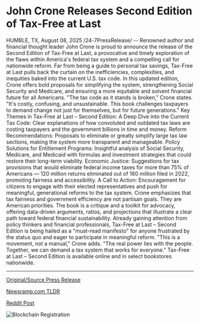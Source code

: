 # John Crone Releases Second Edition of Tax-Free at Last

HUMBLE, TX, August 08, 2025 /24-7PressRelease/ -- Renowned author and financial thought leader John Crone is proud to announce the release of the Second Edition of Tax-Free at Last, a provocative and timely exploration of the flaws within America's federal tax system and a compelling call for nationwide reform.  Far from being a guide to personal tax savings, Tax-Free at Last pulls back the curtain on the inefficiencies, complexities, and inequities baked into the current U.S. tax code. In this updated edition, Crone offers bold proposals for simplifying the system, strengthening Social Security and Medicare, and ensuring a more equitable and solvent financial future for all Americans.  "The tax code as it stands is broken," Crone states. "It's costly, confusing, and unsustainable. This book challenges taxpayers to demand change not just for themselves, but for future generations."  Key Themes in Tax-Free at Last – Second Edition:  A Deep Dive into the Current Tax Code: Clear explanations of how convoluted and outdated tax laws are costing taxpayers and the government billions in time and money.  Reform Recommendations: Proposals to eliminate or greatly simplify large tax law sections, making the system more transparent and manageable.  Policy Solutions for Entitlement Programs: Insightful analysis of Social Security, Medicare, and Medicaid with formulas and investment strategies that could restore their long-term viability.  Economic Justice: Suggestions for tax provisions that would eliminate federal income taxes for more than 75% of Americans — 120 million returns eliminated out of 160 million filed in 2022, promoting fairness and accessibility.  A Call to Action: Encouragement for citizens to engage with their elected representatives and push for meaningful, generational reforms to the tax system. Crone emphasizes that tax fairness and government efficiency are not partisan goals. They are American priorities. The book is a critique and a toolkit for advocacy, offering data-driven arguments, ratios, and projections that illustrate a clear path toward federal financial sustainability.  Already gaining attention from policy thinkers and financial professionals, Tax-Free at Last – Second Edition is being hailed as a "must-read manifesto" for anyone frustrated by the status quo and eager to participate in meaningful reform.  "This is a movement, not a manual," Crone adds. "The real power lies with the people. Together, we can demand a tax system that works for everyone."  Tax-Free at Last – Second Edition is available online and in select bookstores nationwide. 

---

[Original/Source Press Release](https://www.24-7pressrelease.com/press-release/525680/john-crone-releases-second-edition-of-tax-free-at-last)
                    

[Newsramp.com TLDR](https://newsramp.com/curated-news/john-crone-s-tax-free-at-last-calls-for-u-s-tax-reform/ed8fccb4d988c9118148e326df54f365) 

 



[Reddit Post](https://www.reddit.com/r/BookNews/comments/1mkooej/john_crones_taxfree_at_last_calls_for_us_tax/) 



![Blockchain Registration](https://cdn.newsramp.app/24-7PressRelease/qrcode/258/8/quizPKa_.webp)